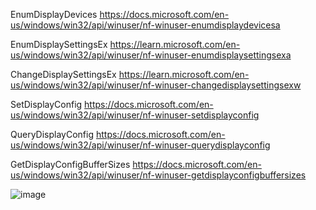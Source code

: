 
EnumDisplayDevices
	  https://docs.microsoft.com/en-us/windows/win32/api/winuser/nf-winuser-enumdisplaydevicesa
    
EnumDisplaySettingsEx
	  https://learn.microsoft.com/en-us/windows/win32/api/winuser/nf-winuser-enumdisplaysettingsexa

ChangeDisplaySettingsEx
    https://learn.microsoft.com/en-us/windows/win32/api/winuser/nf-winuser-changedisplaysettingsexw

SetDisplayConfig
	  https://docs.microsoft.com/en-us/windows/win32/api/winuser/nf-winuser-setdisplayconfig
    
QueryDisplayConfig
    https://docs.microsoft.com/en-us/windows/win32/api/winuser/nf-winuser-querydisplayconfig
    
GetDisplayConfigBufferSizes
    https://docs.microsoft.com/en-us/windows/win32/api/winuser/nf-winuser-getdisplayconfigbuffersizes
  
![image](https://user-images.githubusercontent.com/35757455/207781599-de9bcd64-45cc-4046-8204-3fc0ef21a237.png)
